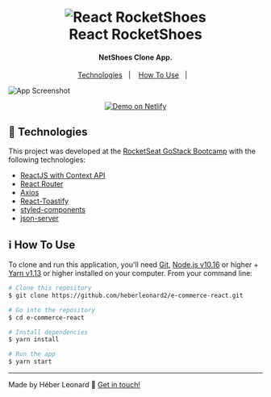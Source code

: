 <h1 align="center">
    <img alt="React RocketShoes" src="https://res.cloudinary.com/heberleonard/image/upload/v1621258571/rocketshoes_azm4ub.png" />
    <br>
    React RocketShoes
</h1>

<h4 align="center">
  NetShoes Clone App.
</h4>

<p align="center">
  <a href="#rocket-technologies">Technologies</a>&nbsp;&nbsp;&nbsp;|&nbsp;&nbsp;&nbsp;
  <a href="#information_source-how-to-use">How To Use</a>&nbsp;&nbsp;&nbsp;|&nbsp;&nbsp;&nbsp;
</p>

![App Screenshot](https://res.cloudinary.com/heberleonard/image/upload/v1621258720/rocketshoes_readme_swvhr9_sjjbar.png)

<p align="center">
  <a href="https://react-ecommerce-heber.netlify.app/" target="_blank">
    <img alt="Demo on Netlify" src="https://res.cloudinary.com/heberleonard/image/upload/v1621372550/demo_on_netlify_cjzaia.png">
  </a>
</p>

## :rocket: Technologies

This project was developed at the [RocketSeat GoStack Bootcamp](https://rocketseat.com.br/bootcamp) with the following technologies:

- [ReactJS with Context API](https://reactjs.org/)
- [React Router](https://github.com/ReactTraining/react-router)
- [Axios](https://github.com/axios/axios)
- [React-Toastify](https://fkhadra.github.io/react-toastify/)
- [styled-components](https://www.styled-components.com/)
- [json-server](https://github.com/typicode/json-server)

## :information_source: How To Use

To clone and run this application, you'll need [Git](https://git-scm.com), [Node.js v10.16][nodejs] or higher + [Yarn v1.13][yarn] or higher installed on your computer. From your command line:

```bash
# Clone this repository
$ git clone https://github.com/heberleonard2/e-commerce-react.git

# Go into the repository
$ cd e-commerce-react

# Install dependencies
$ yarn install

# Run the app
$ yarn start
```

---

Made by Héber Leonard :wave: [Get in touch!](https://www.linkedin.com/in/heber-leonard/)

[nodejs]: https://nodejs.org/
[yarn]: https://yarnpkg.com/
[vc]: https://code.visualstudio.com/
[vceditconfig]: https://marketplace.visualstudio.com/items?itemName=EditorConfig.EditorConfig
[vceslint]: https://marketplace.visualstudio.com/items?itemName=dbaeumer.vscode-eslint
